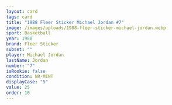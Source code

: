 ```yaml
---
layout: card
tags: card
title: "1988 Fleer Sticker Michael Jordan #7"
image: /images/uploads/1988-fleer-sticker-michael-jordan.webp
sport: Basketball
year: 1988
brand: Fleer Sticker
subset: ""
player: Michael Jordan
lastName: Jordan
number: "7"
isRookie: false
condition: NR-MINT
displayCase: "5"
value: 25
order: 10
---
```

